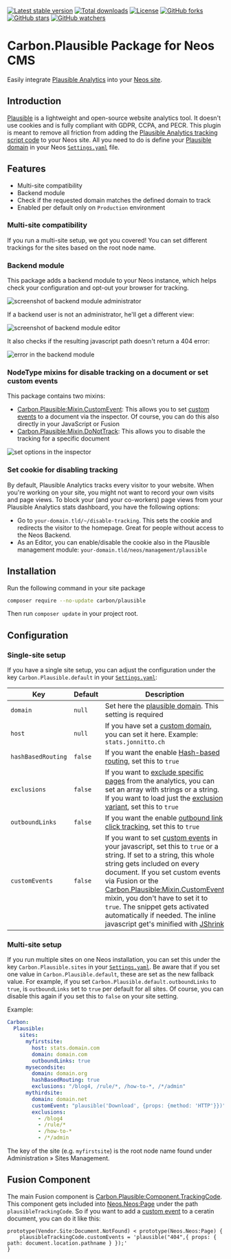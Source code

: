 [![Latest stable version]][packagist] [![Total downloads]][packagist] [![License]][packagist] [![GitHub forks]][fork] [![GitHub stars]][stargazers] [![GitHub watchers]][subscription]

# Carbon.Plausible Package for Neos CMS

Easily integrate [Plausible Analytics][plausible] into your [Neos site][neos].

## Introduction

[Plausible] is a lightweight and open-source website analytics tool. It doesn't use cookies and is fully compliant with GDPR, CCPA, and PECR. This plugin is meant to remove all friction from adding the [Plausible Analytics tracking script code] to your Neos site. All you need to do is define your [Plausible domain] in your Neos [`Settings.yaml`] file.

## Features

- Multi-site compatibility
- Backend module
- Check if the requested domain matches the defined domain to track
- Enabled per default only on `Production` environment

### Multi-site compatibility

If you run a multi-site setup, we got you covered! You can set different trackings for the sites based on the root node name.

### Backend module

This package adds a backend module to your Neos instance, which helps check your configuration and opt-out your browser for tracking.

![screenshot of backend module administrator]

If a backend user is not an administrator, he'll get a different view:

![screenshot of backend module editor]

It also checks if the resulting javascript path doesn't return a 404 error:

![error in the backend module]

### NodeType mixins for disable tracking on a document or set custom events

This package contains two mixins:

- [Carbon.Plausible:Mixin.CustomEvent]: This allows you to set [custom events] to a document via the inspector. Of course, you can do this also directly in your JavaScript or Fusion
- [Carbon.Plausible:Mixin.DoNotTrack]: This allows you to disable the tracking for a specific document

![set options in the inspector]

### Set cookie for disabling tracking

By default, Plausible Analytics tracks every visitor to your website. When you're working on your site, you might not want to record your own visits and page views. To block your (and your co-workers) page views from your Plausible Analytics stats dashboard, you have the following options:

- Go to `your-domain.tld/~/disable-tracking`. This sets the cookie and redirects the visitor to the homepage. Great for people without access to the Neos Backend.
- As an Editor, you can enable/disable the cookie also in the Plausible management module: `your-domain.tld/neos/management/plausible`

## Installation

Run the following command in your site package

```bash
composer require --no-update carbon/plausible
```

Then run `composer update` in your project root.

## Configuration

### Single-site setup

If you have a single site setup, you can adjust the configuration under the key `Carbon.Plausible.default` in your [`Settings.yaml`]:

| Key                | Default | Description                                                                                                                                                                                                                                                                                                                                                                                      |
| ------------------ | ------- | ------------------------------------------------------------------------------------------------------------------------------------------------------------------------------------------------------------------------------------------------------------------------------------------------------------------------------------------------------------------------------------------------ |
| `domain`           | `null`  | Set here the [plausible domain]. This setting is required                                                                                                                                                                                                                                                                                                                                        |
| `host`             | `null`  | If you have set a [custom domain], you can set it here. Example: `stats.jonnitto.ch`                                                                                                                                                                                                                                                                                                             |
| `hashBasedRouting` | `false` | If you want the enable [Hash-based routing], set this to `true`                                                                                                                                                                                                                                                                                                                                  |
| `exclusions`       | `false` | If you want to [exclude specific pages] from the analytics, you can set an array with strings or a string. If you want to load just the [exclusion variant], set this to `true`                                                                                                                                                                                                                  |
| `outboundLinks`    | `false` | If you want the enable [outbound link click tracking], set this to `true`                                                                                                                                                                                                                                                                                                                        |
| `customEvents`     | `false` | If you want to set [custom events] in your javascript, set this to `true` or a string. If set to a string, this whole string gets included on every document. If you set custom events via Fusion or the [Carbon.Plausible:Mixin.CustomEvent] mixin, you don't have to set it to `true`. The snippet gets activated automatically if needed. The inline javascript get's minified with [JShrink] |

### Multi-site setup

If you run multiple sites on one Neos installation, you can set this under the key `Carbon.Plausible.sites` in your [`Settings.yaml`]. Be aware that if you set one value in `Carbon.Plausible.default`, these are set as the new fallback value. For example, if you set `Carbon.Plausible.default.outboundLinks` to `true`, is `outboundLinks` set to `true` per default for all sites. Of course, you can disable this again if you set this to `false` on your site setting.

Example:

```yaml
Carbon:
  Plausible:
    sites:
      myfirstsite:
        host: stats.domain.com
        domain: domain.com
        outboundLinks: true
      mysecondsite:
        domain: domain.org
        hashBasedRouting: true
        exclusions: "/blog4, /rule/*, /how-to-*, /*/admin"
      mythirdsite:
        domain: domain.net
        customEvent: "plausible('Download', {props: {method: 'HTTP'}})"
        exclusions:
          - /blog4
          - /rule/*
          - /how-to-*
          - /*/admin
```

The key of the site (e.g. `myfirstsite`) is the root node name found under Administration » Sites Management.

## Fusion Component

The main Fusion component is [Carbon.Plausible:Component.TrackingCode]. This component gets included into [Neos.Neos:Page] under the path `plausibleTrackingCode`. So if you want to add a [custom event][custom events] to a ceratin document, you can do it like this:

```
prototype(Vendor.Site:Document.NotFound) < prototype(Neos.Neos:Page) {
    plausibleTrackingCode.customEvents = 'plausible("404",{ props: { path: document.location.pathname } });'
}
```

[packagist]: https://packagist.org/packages/carbon/plausible
[latest stable version]: https://poser.pugx.org/carbon/plausible/v/stable
[total downloads]: https://poser.pugx.org/carbon/plausible/downloads
[license]: https://poser.pugx.org/carbon/plausible/license
[github forks]: https://img.shields.io/github/forks/CarbonPackages/Carbon.Plausible.svg?style=social&label=Fork
[github stars]: https://img.shields.io/github/stars/CarbonPackages/Carbon.Plausible.svg?style=social&label=Stars
[github watchers]: https://img.shields.io/github/watchers/CarbonPackages/Carbon.Plausible.svg?style=social&label=Watch
[fork]: https://github.com/CarbonPackages/Carbon.Plausible/fork
[stargazers]: https://github.com/CarbonPackages/Carbon.Plausible/stargazers
[subscription]: https://github.com/CarbonPackages/Carbon.Plausible/subscription
[screenshot of backend module administrator]: https://user-images.githubusercontent.com/4510166/108421714-d9552080-7235-11eb-8b11-00b9376b25f8.png
[screenshot of backend module editor]: https://user-images.githubusercontent.com/4510166/108421729-dfe39800-7235-11eb-8d55-51e607d6b8be.png
[error in the backend module]: https://user-images.githubusercontent.com/4510166/105641545-c80e3380-5e84-11eb-8fda-31a080e990e2.png
[set options in the inspector]: https://user-images.githubusercontent.com/4510166/105755934-41248e00-5f4c-11eb-87dc-e4a4434943b0.gif
[neos]: https://www.neos.io
[plausible]: https://plausible.io
[plausible analytics tracking script code]: https://docs.plausible.io/plausible-script
[plausible domain]: https://docs.plausible.io/add-website
[carbon.plausible:mixin.customevent]: Configuration/NodeTypes.Mixin.CustomEvent.yaml
[carbon.plausible:mixin.donottrack]: Configuration/NodeTypes.Mixin.DoNotTrack.yaml
[custom events]: https://plausible.io/docs/custom-event-goals
[`settings.yaml`]: Configuration/Settings.Carbon.yaml
[custom domain]: https://plausible.io/docs/custom-domain
[outbound link click tracking]: https://plausible.io/docs/outbound-link-click-tracking
[hash-based routing]: https://plausible.io/docs/hash-based-routing
[exclude specific pages]: https://plausible.io/docs/excluding-pages
[exclusion variant]: https://plausible.io/docs/excluding
[carbon.plausible:component.trackingcode]: Resources/Private/Fusion/Component/TrackingCode.fusion
[neos.neos:page]: Resources/Private/Fusion/Override/Page.fusion
[jshrink]: https://github.com/tedious/JShrink
